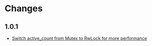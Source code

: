 # Changes

## 1.0.1

* [Switch active_count from Mutex to RwLock for more performance](https://github.com/frewsxcv/rust-threadpool/pull/23)
